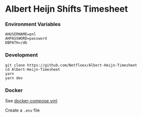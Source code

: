 # Albert Heijn Shifts Timesheet

<!-- ### Features

-   Albert Heijn shifts timesheet -->

### Environment Variables

```
AHUSERNAME=pnl
AHPASSWORD=password
DBPATH=/db
```

### Development

```
git clone https://github.com/Netfloex/Albert-Heijn-Timesheet
cd Albert-Heijn-Timesheet
yarn
yarn dev
```

### Docker

See [docker-compose.yml](docker-compose.yml)

Create a `.env` file
